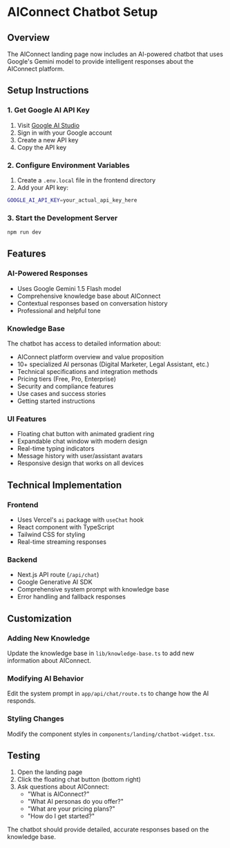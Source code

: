 # AIConnect Chatbot Setup

## Overview
The AIConnect landing page now includes an AI-powered chatbot that uses Google's Gemini model to provide intelligent responses about the AIConnect platform.

## Setup Instructions

### 1. Get Google AI API Key
1. Visit [Google AI Studio](https://makersuite.google.com/app/apikey)
2. Sign in with your Google account
3. Create a new API key
4. Copy the API key

### 2. Configure Environment Variables
1. Create a `.env.local` file in the frontend directory
2. Add your API key:
```bash
GOOGLE_AI_API_KEY=your_actual_api_key_here
```

### 3. Start the Development Server
```bash
npm run dev
```

## Features

### AI-Powered Responses
- Uses Google Gemini 1.5 Flash model
- Comprehensive knowledge base about AIConnect
- Contextual responses based on conversation history
- Professional and helpful tone

### Knowledge Base
The chatbot has access to detailed information about:
- AIConnect platform overview and value proposition
- 10+ specialized AI personas (Digital Marketer, Legal Assistant, etc.)
- Technical specifications and integration methods
- Pricing tiers (Free, Pro, Enterprise)
- Security and compliance features
- Use cases and success stories
- Getting started instructions

### UI Features
- Floating chat button with animated gradient ring
- Expandable chat window with modern design
- Real-time typing indicators
- Message history with user/assistant avatars
- Responsive design that works on all devices

## Technical Implementation

### Frontend
- Uses Vercel's `ai` package with `useChat` hook
- React component with TypeScript
- Tailwind CSS for styling
- Real-time streaming responses

### Backend
- Next.js API route (`/api/chat`)
- Google Generative AI SDK
- Comprehensive system prompt with knowledge base
- Error handling and fallback responses

## Customization

### Adding New Knowledge
Update the knowledge base in `lib/knowledge-base.ts` to add new information about AIConnect.

### Modifying AI Behavior
Edit the system prompt in `app/api/chat/route.ts` to change how the AI responds.

### Styling Changes
Modify the component styles in `components/landing/chatbot-widget.tsx`.

## Testing

1. Open the landing page
2. Click the floating chat button (bottom right)
3. Ask questions about AIConnect:
   - "What is AIConnect?"
   - "What AI personas do you offer?"
   - "What are your pricing plans?"
   - "How do I get started?"

The chatbot should provide detailed, accurate responses based on the knowledge base.

